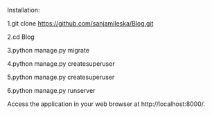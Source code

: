 Installation:

1.git clone https://github.com/sanjamileska/Blog.git

2.cd Blog

3.python manage.py migrate

4.python manage.py createsuperuser

5.python manage.py createsuperuser

6.python manage.py runserver


Access the application in your web browser at http://localhost:8000/.
